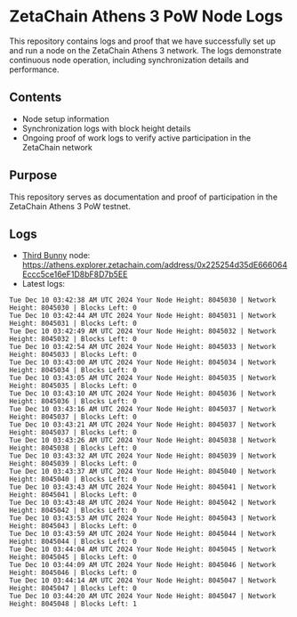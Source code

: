 # ZetaChain Athens 3 PoW Node Logs
This repository contains logs and proof that we have successfully set up and run a node on the ZetaChain Athens 3 network. The logs demonstrate continuous node operation, including synchronization details and performance.

## Contents
- Node setup information
- Synchronization logs with block height details
- Ongoing proof of work logs to verify active participation in the ZetaChain network

## Purpose
This repository serves as documentation and proof of participation in the ZetaChain Athens 3 PoW testnet.

## Logs

- [Third Bunny](https://thirdbunny.xyz/) node: https://athens.explorer.zetachain.com/address/0x225254d35dE666064Eccc5ce16eF1D8bF8D7b5EE
- Latest logs:
```
Tue Dec 10 03:42:38 AM UTC 2024 Your Node Height: 8045030 | Network Height: 8045030 | Blocks Left: 0
Tue Dec 10 03:42:44 AM UTC 2024 Your Node Height: 8045031 | Network Height: 8045031 | Blocks Left: 0
Tue Dec 10 03:42:49 AM UTC 2024 Your Node Height: 8045032 | Network Height: 8045032 | Blocks Left: 0
Tue Dec 10 03:42:54 AM UTC 2024 Your Node Height: 8045033 | Network Height: 8045033 | Blocks Left: 0
Tue Dec 10 03:43:00 AM UTC 2024 Your Node Height: 8045034 | Network Height: 8045034 | Blocks Left: 0
Tue Dec 10 03:43:05 AM UTC 2024 Your Node Height: 8045035 | Network Height: 8045035 | Blocks Left: 0
Tue Dec 10 03:43:10 AM UTC 2024 Your Node Height: 8045036 | Network Height: 8045036 | Blocks Left: 0
Tue Dec 10 03:43:16 AM UTC 2024 Your Node Height: 8045037 | Network Height: 8045037 | Blocks Left: 0
Tue Dec 10 03:43:21 AM UTC 2024 Your Node Height: 8045037 | Network Height: 8045037 | Blocks Left: 0
Tue Dec 10 03:43:26 AM UTC 2024 Your Node Height: 8045038 | Network Height: 8045038 | Blocks Left: 0
Tue Dec 10 03:43:32 AM UTC 2024 Your Node Height: 8045039 | Network Height: 8045039 | Blocks Left: 0
Tue Dec 10 03:43:37 AM UTC 2024 Your Node Height: 8045040 | Network Height: 8045040 | Blocks Left: 0
Tue Dec 10 03:43:43 AM UTC 2024 Your Node Height: 8045041 | Network Height: 8045041 | Blocks Left: 0
Tue Dec 10 03:43:48 AM UTC 2024 Your Node Height: 8045042 | Network Height: 8045042 | Blocks Left: 0
Tue Dec 10 03:43:53 AM UTC 2024 Your Node Height: 8045043 | Network Height: 8045043 | Blocks Left: 0
Tue Dec 10 03:43:59 AM UTC 2024 Your Node Height: 8045044 | Network Height: 8045044 | Blocks Left: 0
Tue Dec 10 03:44:04 AM UTC 2024 Your Node Height: 8045045 | Network Height: 8045045 | Blocks Left: 0
Tue Dec 10 03:44:09 AM UTC 2024 Your Node Height: 8045046 | Network Height: 8045046 | Blocks Left: 0
Tue Dec 10 03:44:14 AM UTC 2024 Your Node Height: 8045047 | Network Height: 8045047 | Blocks Left: 0
Tue Dec 10 03:44:20 AM UTC 2024 Your Node Height: 8045047 | Network Height: 8045048 | Blocks Left: 1
```
